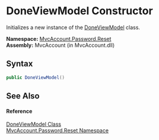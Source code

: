 DoneViewModel Constructor
=========================
Initializes a new instance of the [DoneViewModel][1] class.

**Namespace:** [MvcAccount.Password.Reset][2]  
**Assembly:** MvcAccount (in MvcAccount.dll)

Syntax
------

```csharp
public DoneViewModel()
```


See Also
--------

#### Reference
[DoneViewModel Class][1]  
[MvcAccount.Password.Reset Namespace][2]  

[1]: README.md
[2]: ../README.md